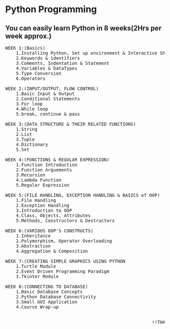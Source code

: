 # Python Programming
## You can easily learn Python in 8 weeks(2Hrs per week approx.)
<pre>
WEEK 1:(Basics)
    1.Installing Python, Set up environment & Interactive Shell
    2.Keywords & identifiers
    3.Comments, Indentation & Statement
    4.Variables & DataTypes
    5.Type Conversion
    6.Operators
   
WEEK 2:(INPUT/OUTPUT, FLOW CONTROL)
    1.Basic Input & Output
    2.Conditional Statements   
    3.For loop
    4.While loop
    5.break, continue & pass

WEEK 3:(DATA STRUCTURE & THEIR RELATED FUNCTIONS)
    1.String   
    2.List
    3.Tuple
    4.Dictionary
    5.Set
   
WEEK 4:(FUNCTIONS & REGULAR EXPRESSION)
    1.Function Introduction
    2.Function Arguements   
    3.Recursion
    4.Lambda Function
    5.Regular Expression
   
WEEK 5:(FILE HANDLING, EXCEPTION HANDLING & BASICS of OOP)
    1.File Handling
    2.Exception Handling
    3.Introduction to OOP
    4.Class, Objects, Attributes
    5.Methods, Constructors & Destructors
  
WEEK 6:(VARIOUS OOP'S CONSTRUCTS)
    1.Inheritance
    2.Polymorphism, Operator Overloading
    3.Abstraction
    4.Aggregation & Composition
 
WEEK 7:(CREATING SIMPLE GRAPHICS USING PYTHON
    1.Turtle Module
    2.Event Driven Programming Paradigm
    3.Tkinter Module
 
WEEK 8:(CONNECTING TO DATABASE)
    1.Basic Database Concepts
    2.Python Database Connectivity
    3.Small GUI Application
    4.Course Wrap-up

 
                                                       !!THANK YOU!!
</pre>
